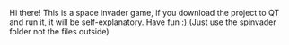 Hi there! 
This is a space invader game, if you download the project to QT and run it, it will be self-explanatory. Have fun :) (Just use the spinvader folder not the files outside)
